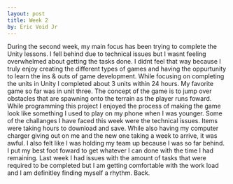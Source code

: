 ```yaml
---
layout: post
title: Week 2
by: Eric Void Jr
---
```


During the second week, my main focus has been trying to complete the Unity lessons. I fell behind due to technical issues but I wasnt feeling overwhelmed about getting the tasks done. I didnt feel that way because I truly enjoy creating the different types of games and having the oppurtunity to learn the ins & outs of game development.
While focusing on completing the units in Unity I completed about 3 units within 24 hours. My favorite game so far was in unit three. The concept of the game is to jump over obstacles that are spawning onto the terrain as the player runs foward. While programming this project I enjoyed the process of making the game look like something I used to play on my phone when I was younger. 
Some of the challanges I have faced this week were the technical issues. Items were taking hours to download and save. While also having my computer charger giving out on me and the new one taking a week to arrive, it was awful. I also felt like I was holding my team up because I was so far behind. I put my best foot foward to get whatever I can done with the time I had remaining.
Last week I had issues with the amount of tasks that were required to be completed but I am getting comfortable with the work load and I am definitley finding myself a rhythm. Back.
